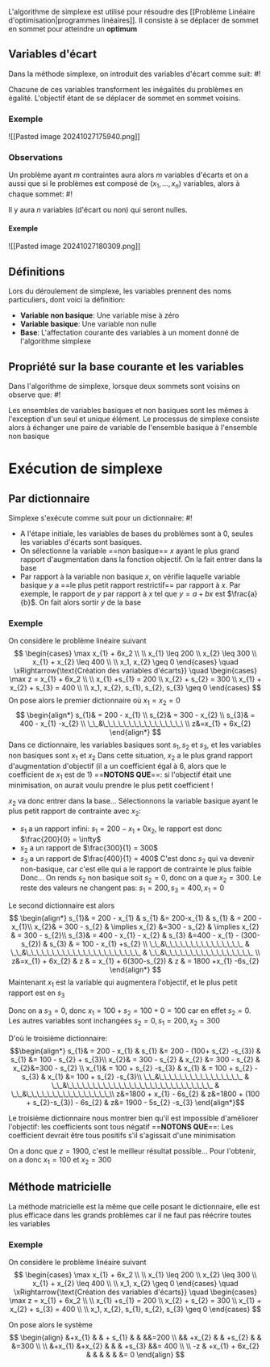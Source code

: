 L'algorithme de simplexe est utilisé pour résoudre des [[Problème Linéaire d'optimisation|programmes linéaires]]. Il consiste à se déplacer de sommet en sommet pour atteindre un **optimum**

## Variables d'écart
Dans la méthode simplexe, on introduit des variables d'écart comme suit: #!

Chacune de ces variables transforment les inégalités du problèmes en égalité. L'objectif étant de se déplacer de sommet en sommet voisins.

### Exemple
![[Pasted image 20241027175940.png]]

### Observations
Un problème ayant $m$ contraintes aura alors $m$ variables d'écarts et on a aussi que si le problèmes est composé de $(x_{1}, \dots, x_{n})$ variables, alors à chaque sommet: #!

Il y aura $n$ variables (d'écart ou non) qui seront nulles.

#### Exemple
![[Pasted image 20241027180309.png]]

## Définitions
Lors du déroulement de simplexe, les variables prennent des noms particuliers, dont voici la définition:

- **Variable non basique**: Une variable mise à zéro
- **Variable basique**: Une variable non nulle
- **Base**: L'affectation courante des variables à un moment donné de l'algorithme simplexe

## Propriété sur la base courante et les variables
Dans l'algorithme de simplexe, lorsque deux sommets sont voisins on observe que: #!

Les ensembles de variables basiques et non basiques sont les mêmes à l'exception d'un seul et unique élément.
Le processus de simplexe consiste alors à échanger une paire de variable de l'ensemble basique à l'ensemble non basique

# Exécution de simplexe

## Par dictionnaire
Simplexe s'exécute comme suit pour un dictionnaire: #!

- A l'étape initiale, les variables de bases du problèmes sont à 0, seules les variables d'écarts sont basiques.
- On sélectionne la variable ==non basique== $x$ ayant le plus grand rapport d'augmentation dans la fonction objectif. On la fait entrer dans la base
- Par rapport à la variable non basique $x$, on vérifie laquelle variable basique $y$ a ==le plus petit rapport restrictif== par rapport à $x$. Par exemple, le rapport de $y$ par rapport à $x$ tel que $y = a + bx$ est $\frac{a}{b}$. On fait alors sortir $y$ de la base

### Exemple
On considère le problème linéaire suivant
$$
\begin{cases}
\max x_{1} + 6x_2  \\ \\
x_{1} \leq 200 \\
x_{2} \leq 300 \\
x_{1} + x_{2} \leq 400 \\ \\
x_1, x_{2} \geq 0 
\end{cases} \quad \xRightarrow{\text{Création des variables d'écarts}} \quad
\begin{cases}
\max z = x_{1} + 6x_2  \\ \\
x_{1} +s_{1} = 200 \\
x_{2} + s_{2} = 300 \\
x_{1} + x_{2} + s_{3} = 400 \\ \\
x_1, x_{2}, s_{1}, s_{2}, s_{3} \geq 0 
\end{cases}
$$
On pose alors le premier dictionnaire où $x_{1} = x_{2} = 0$
$$
\begin{align*}
s_{1}& = 200 - x_{1} \\
s_{2}& = 300 - x_{2} \\
s_{3}& = 400 - x_{1} -x_{2} \\
\_\_&\_\_\_\_\_\_\_\_\_\_\_\_\_\_\_\ \\
z&=x_{1} + 6x_{2}
\end{align*}
$$Dans ce dictionnaire, les variables basiques sont $s_{1}, s_{2}$ et $s_{3}$, et les variables non basiques sont $x_{1}$ et $x_{2}$
Dans cette situation, $x_{2}$ a le plus grand rapport d'augmentation d'objectif (il a un coefficient égal à $6$, alors que le coefficient de $x_{1}$ est de $1$)
==**NOTONS QUE**==: si l'objectif était une minimisation, on aurait voulu prendre le plus petit coefficient !

$x_{2}$ va donc entrer dans la base... Sélectionnons la variable basique ayant le plus petit rapport de contrainte avec $x_{2}$:
- $s_{1}$ a un rapport infini: $s_{1} = 200 - x_{1} + 0x_{2}$, le rapport est donc $\frac{200}{0} = \infty$
- $s_{2}$ a un rapport de $\frac{300}{1} = 300$
- $s_{3}$ a un rapport de $\frac{400}{1} = 400$
C'est donc $s_{2}$ qui va devenir non-basique, car c'est elle qui a le rapport de contrainte le plus faible
Donc...
On rends $s_{2}$ non basique soit $s_{2} = 0$, donc on a que $x_{2} = 300$. Le reste des valeurs ne changent pas: $s_{1} = 200, s_{3} = 400, x_{1}=0$

Le second dictionnaire est alors
$$
\begin{align*}
s_{1}& = 200 - x_{1} & s_{1} &= 200-x_{1} & s_{1} & = 200 - x_{1}\\
x_{2}& = 300 - s_{2} & \implies x_{2} &=300 - s_{2} & \implies x_{2} & = 300 - s_{2}\\
s_{3}& = 400 - x_{1} - x_{2} & s_{3} &=400 - x_{1} - (300-s_{2}) & s_{3} & = 100 - x_{1} +s_{2} \\
\_\_&\_\_\_\_\_\_\_\_\_\_\_\_\_\_\_ & \_\_&\_\_\_\_\_\_\_\_\_\_\_\_\_\_\_\_\_\_\_\_\_\_ & \_\_&\_\_\_\_\_\_\_\_\_\_\_\_\_\_\_\_\_  \\
z&=x_{1} + 6x_{2} & z & = x_{1} + 6(300-s_{2}) & z & = 1800 +x_{1} -6s_{2}
\end{align*}
$$Maintenant $x_{1}$ est la variable qui augmentera l'objectif, et le plus petit rapport est en $s_{3}$

Donc on a $s_{3} = 0$, donc $x_{1} = 100 +s_{2} = 100 + 0 = 100$ car en effet $s_{2} = 0$. Les autres variables sont inchangées $s_{2} = 0, s_{1} =200, x_{2} = 300$

D'où le troisième dictionnaire:
$$\begin{align*}
s_{1}& = 200 - x_{1} & s_{1} &= 200 - (100+ s_{2} -s_{3}) & s_{1} &= 100 - s_{2} + s_{3}\\
x_{2}& = 300 - s_{2} & x_{2} &= 300 - s_{2} &  x_{2}&=300 - s_{2} \\
x_{1}& = 100 + s_{2} -s_{3} &  x_{1} & = 100 + s_{2} -s_{3} & x_{1} &= 100 + s_{2} -s_{3}\\
\_\_&\_\_\_\_\_\_\_\_\_\_\_\_\_\_\_\_ & \_\_&\_\_\_\_\_\_\_\_\_\_\_\_\_\_\_\_\_\_\_\_\_\_\_\_\_\_\_\_ & \_\_&\_\_\_\_\_\_\_\_\_\_\_\_\_\_\_\_\\
z&=1800 + x_{1} - 6s_{2} & z&=1800 + (100 + s_{2}-s_{3}) - 6s_{2} & z&= 1900 - 5s_{2} -s_{3}
\end{align*}$$

Le troisième dictionnaire nous montrer bien qu'il est impossible d'améliorer l'objectif: les coefficients sont tous négatif
==**NOTONS QUE**==: Les coefficient devrait être tous positifs s'il s'agissait d'une minimisation

On a donc que $z= 1900$, c'est le meilleur résultat possible...
Pour l'obtenir, on a donc $x_{1} = 100$ et $x_{2} = 300$

## Méthode matricielle
La méthode matricielle est la même que celle posant le dictionnaire, elle est plus efficace dans les grands problèmes car il ne faut pas réécrire toutes les variables

### Exemple
On considère le problème linéaire suivant
$$
\begin{cases}
\max x_{1} + 6x_2  \\ \\
x_{1} \leq 200 \\
x_{2} \leq 300 \\
x_{1} + x_{2} \leq 400 \\ \\
x_1, x_{2} \geq 0 
\end{cases} \quad \xRightarrow{\text{Création des variables d'écarts}} \quad
\begin{cases}
\max z = x_{1} + 6x_2  \\ \\
x_{1} +s_{1} = 200 \\
x_{2} + s_{2} = 300 \\
x_{1} + x_{2} + s_{3} = 400 \\ \\
x_1, x_{2}, s_{1}, s_{2}, s_{3} \geq 0 
\end{cases}
$$

On pose alors le système
$$
\begin{align}
&+x_{1} & & + s_{1} & & &&=200 \\
&& +x_{2} & & +s_{2} & & &=300 \\ \\
&+x_{1} &+x_{2} & & & +s_{3} &&= 400 \\ \\
-z & +x_{1} + 6x_{2} & & & & & &= 0
\end{align}
$$